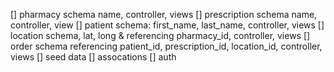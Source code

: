 [] pharmacy schema name, controller, views
[] prescription schema name, controller, view
[] patient schema: first_name, last_name, controller, views
[] location schema, lat, long & referencing pharmacy_id, controller, views
[] order schema referencing patient_id, prescription_id, location_id, controller, views
[] seed data
[] assocations
[] auth